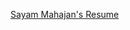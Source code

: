 [Sayam Mahajan's Resume](https://drive.google.com/file/d/1l9h5MwbNtaRBNlTWfUR5GeWfW3IrtPc1/view?usp=sharing)
